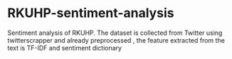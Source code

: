# RKUHP-sentiment-analysis
Sentiment analysis of RKUHP. The dataset is collected from Twitter using twitterscrapper and already preprocessed , the feature extracted from the text is TF-IDF and sentiment dictionary

